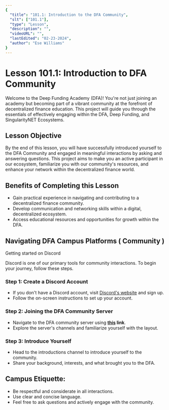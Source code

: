 ```yaml
---
{
  "title": "101.1: Introduction to the DFA Community",
  "slt": ["101.1"],
  "type": "Lesson",
  "description": "",
  "videoURL": "",
  "lastEdited": "02-23-2024",
  "author": "Ese Williams"
}
---
```


# Lesson 101.1: Introduction to DFA Community

Welcome to the Deep Funding Academy (DFA)! You're not just joining an academy but becoming part of a vibrant community at the forefront of decentralized finance education. This project will guide you through the essentials of effectively engaging within the DFA, Deep Funding, and SingularityNET Ecosystems.

## Lesson Objective

By the end of this lesson, you will have successfully introduced yourself to the DFA Community and engaged in meaningful interactions by asking and answering questions. This project aims to make you an active participant in our ecosystem, familiarize you with our community's resources, and enhance your network within the decentralized finance world.

## Benefits of Completing this Lesson

- Gain practical experience in navigating and contributing to a decentralized finance community.
- Develop communication and networking skills within a digital, decentralized ecosystem.
- Access educational resources and opportunities for growth within the DFA.

## Navigating DFA Campus Platforms ( Community )

Getting started on Discord

Discord is one of our primary tools for community interactions. To begin your journey, follow these steps.

### Step 1: Create a Discord Account

- If you don't have a Discord account, visit [Discord's website](https://discord.com/) and sign up.
- Follow the on-screen instructions to set up your account.

### Step 2: Joining the DFA Community Server

- Navigate to the DFA community server using **[this](https://discord.gg/Ez2t4vxV) link**.
- Explore the server's channels and familiarize yourself with the layout.

### Step 3: Introduce Yourself

- Head to the introductions channel to introduce yourself to the community.
- Share your background, interests, and what brought you to the DFA.

## Campus Etiquette:

- Be respectful and considerate in all interactions.
- Use clear and concise language.
- Feel free to ask questions and actively engage with the community.
